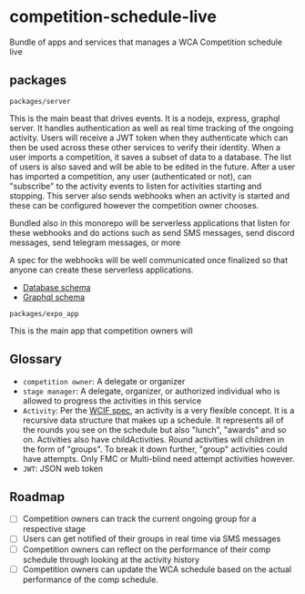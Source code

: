 # competition-schedule-live
Bundle of apps and services that manages a WCA Competition schedule live

## packages

`packages/server`

This is the main beast that drives events. It is a nodejs, express, graphql server. It handles authentication as well as real time tracking of the ongoing activity. Users will receive a JWT token when they authenticate which can then be used across these other services to verify their identity. When a user imports a competition, it saves a subset of data to a database. The list of users is also saved and will be able to be edited in the future. After a user has imported a competition, any user (authenticated or not), can "subscribe" to the activity events to listen for activities starting and stopping. This server also sends webhooks when an activity is started and these can be configured however the competition owner chooses.

Bundled also in this monorepo will be serverless applications that listen for these webhooks and do actions such as send SMS messages, send discord messages, send telegram messages, or more

A spec for the webhooks will be well communicated once finalized so that anyone can create these serverless applications.

- [Database schema](./packages/server/prisma/schema.prisma)
- [Graphql schema](./packages/server/graphql/schema)

`packages/expo_app`

This is the main app that competition owners will 

## Glossary

- `competition owner`: A delegate or organizer
- `stage manager`: A delegate, organizer, or authorized individual who is allowed to progress the activities in this service
- `Activity`: Per the [WCIF spec](https://github.com/thewca/wcif/blob/master/specification.md), an activity is a very flexible concept. It is a recursive data structure that makes up a schedule. It represents all of the rounds you see on the schedule but also "lunch", "awards" and so on. Activities also have childActivities. Round activities will children in the form of "groups". To break it down further, "group" activities could have attempts. Only FMC or Multi-blind need attempt activities however.
- `JWT`: JSON web token

## Roadmap

- [ ] Competition owners can track the current ongoing group for a respective stage
- [ ] Users can get notified of their groups in real time via SMS messages
- [ ] Competition owners can reflect on the performance of their comp schedule through looking at the activity history
- [ ] Competition owners can update the WCA schedule based on the actual performance of the comp schedule.
